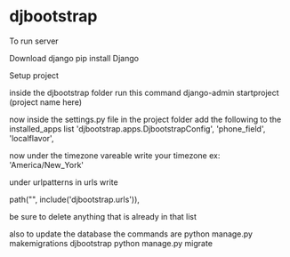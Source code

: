 # djbootstrap

To run server


Download django
pip install Django


Setup project

inside the djbootstrap folder run this command
django-admin startproject (project name here)



now inside the settings.py file in the project folder add the following to the installed_apps list
    'djbootstrap.apps.DjbootstrapConfig',
    'phone_field',
    'localflavor',

now under the timezone vareable write your timezone ex: 'America/New_York'

under urlpatterns in urls write

path("", include('djbootstrap.urls')),

be sure to delete anything that is already in that list


also to update the database the commands are
python manage.py makemigrations djbootstrap
python manage.py migrate